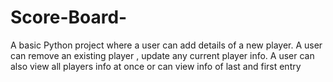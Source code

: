 # Score-Board-
A basic Python project where a user can add details of a new player. A user can remove an existing player , update any current player info. A user can also view all players info at once or can view info of last and first entry

